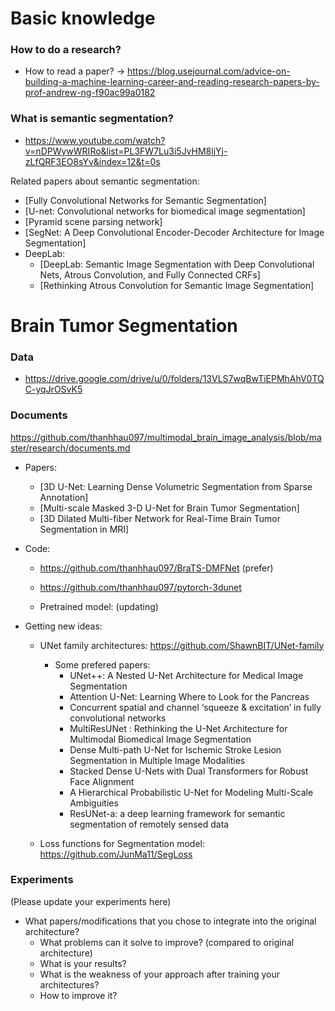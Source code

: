 # Basic knowledge
### How to do a research?
- How to read a paper? -> https://blog.usejournal.com/advice-on-building-a-machine-learning-career-and-reading-research-papers-by-prof-andrew-ng-f90ac99a0182


### What is semantic segmentation?
- https://www.youtube.com/watch?v=nDPWywWRIRo&list=PL3FW7Lu3i5JvHM8ljYj-zLfQRF3EO8sYv&index=12&t=0s

Related papers about semantic segmentation:
- [Fully Convolutional Networks for Semantic Segmentation]
- [U-net: Convolutional networks for biomedical image segmentation]
- [Pyramid scene parsing network]
- [SegNet: A Deep Convolutional Encoder-Decoder Architecture for Image Segmentation]
- DeepLab:
    - [DeepLab: Semantic Image Segmentation with Deep Convolutional Nets, Atrous Convolution, and Fully Connected CRFs]
    - [Rethinking Atrous Convolution for Semantic Image Segmentation]

# Brain Tumor Segmentation
### Data
- https://drive.google.com/drive/u/0/folders/13VLS7wqBwTiEPMhAhV0TQC-yqJrOSvK5

### Documents
https://github.com/thanhhau097/multimodal_brain_image_analysis/blob/master/research/documents.md
- Papers:
    - [3D U-Net: Learning Dense Volumetric Segmentation from Sparse Annotation]
    - [Multi-scale Masked 3-D U-Net for Brain Tumor Segmentation]
    - [3D Dilated Multi-fiber Network for Real-Time Brain Tumor Segmentation in MRI]
    
- Code:
    - https://github.com/thanhhau097/BraTS-DMFNet (prefer)
    - https://github.com/thanhhau097/pytorch-3dunet
    
    - Pretrained model: (updating)
    
- Getting new ideas:
    - UNet family architectures: https://github.com/ShawnBIT/UNet-family
        - Some prefered papers:
            - UNet++: A Nested U-Net Architecture for Medical Image Segmentation
            - Attention U-Net: Learning Where to Look for the Pancreas
            - Concurrent spatial and channel ‘squeeze & excitation’ in fully convolutional networks
            - MultiResUNet : Rethinking the U-Net Architecture for Multimodal Biomedical Image Segmentation
            - Dense Multi-path U-Net for Ischemic Stroke Lesion Segmentation in Multiple Image Modalities 
            - Stacked Dense U-Nets with Dual Transformers for Robust Face Alignment 
            - A Hierarchical Probabilistic U-Net for Modeling Multi-Scale Ambiguities
            - ResUNet-a: a deep learning framework for semantic segmentation of remotely sensed data
        
    - Loss functions for Segmentation model: https://github.com/JunMa11/SegLoss
    
### Experiments
(Please update your experiments here)
- What papers/modifications that you chose to integrate into the original architecture?
    - What problems can it solve to improve? (compared to original architecture)
    - What is your results?
    - What is the weakness of your approach after training your architectures?
    - How to improve it?
